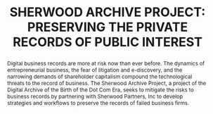 ---
abstract: 'Digital business records are more at risk now than ever

  before. The dynamics of entrepreneurial business, the

  fear of litigation and e-discovery, and the narrowing

  demands of shareholder capitalism compound the

  technological threats to the record of business. The

  Sherwood Archive Project, a project of the Digital

  Archive of the Birth of the Dot Com Era, seeks to

  mitigate the risks to business records by partnering with

  Sherwood Partners, Inc to develop strategies and

  workflows to preserve the records of failed business

  firms.'
creators:
- Kirsch, David A.
- Meister, Sam
date: null
document_url: https://services.phaidra.univie.ac.at/api/object/o:245908/download
grand_parent: iPRES
institutions: []
keywords:
- vienna
landing_page_url: https://phaidra.univie.ac.at/o:245908
language: eng
layout: publication
license: CC BY-SA 2.0 AT
notes_url: null
parent: iPRES 2010
publication_type: poster
size: 156036
slides_url: null
source_name: iPRES
title: 'SHERWOOD ARCHIVE PROJECT: PRESERVING THE  PRIVATE RECORDS OF PUBLIC INTEREST'
year: 2010
---